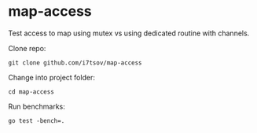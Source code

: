 # map-access

Test access to map using mutex vs using dedicated routine with channels.

Clone repo:

```git clone github.com/i7tsov/map-access```

Change into project folder:

```cd map-access```

Run benchmarks:

```go test -bench=.```
